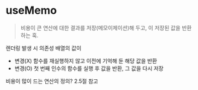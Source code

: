 # useMemo

> 비용이 큰 연산에 대한 결과를 저장(메모이제이션)해 두고, 이 저장된 값을 반환하는 훅.

렌더링 발생 시 의존성 배열의 값이

- 변경(X) 함수를 재실행하지 않고 이전에 기억해 둔 해당 값을 반환
- 변경(O) 첫 번째 인수의 함수를 실행 후 값을 반환, 그 값을 다시 저장

비용이 많이 드는 연산의 정의?
2.5절 참고
